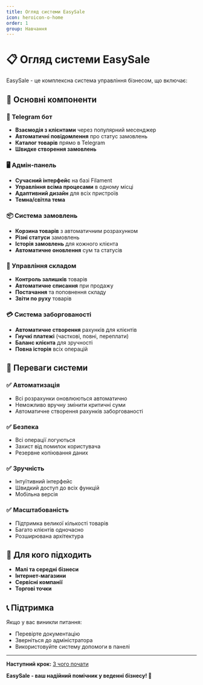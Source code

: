 ```yaml
---
title: Огляд системи EasySale
icon: heroicon-o-home
order: 1
group: Навчання
---
```


# 📋 Огляд системи EasySale

EasySale - це комплексна система управління бізнесом, що включає:

## 🎯 Основні компоненти

### 🤖 Telegram бот
- **Взаємодія з клієнтами** через популярний месенджер
- **Автоматичні повідомлення** про статус замовлень
- **Каталог товарів** прямо в Telegram
- **Швидке створення замовлень**

### 🖥️ Адмін-панель
- **Сучасний інтерфейс** на базі Filament
- **Управління всіма процесами** в одному місці
- **Адаптивний дизайн** для всіх пристроїв
- **Темна/світла тема**

### 📦 Система замовлень
- **Корзина товарів** з автоматичним розрахунком
- **Різні статуси** замовлень
- **Історія замовлень** для кожного клієнта
- **Автоматичне оновлення** сум та статусів

### 🏪 Управління складом
- **Контроль залишків** товарів
- **Автоматичне списання** при продажу
- **Постачання** та поповнення складу
- **Звіти по руху** товарів

### 💳 Система заборгованості
- **Автоматичне створення** рахунків для клієнтів
- **Гнучкі платежі** (часткові, повні, переплати)
- **Баланс клієнта** для зручності
- **Повна історія** всіх операцій

## 🚀 Переваги системи

### ✅ Автоматизація
- Всі розрахунки оновлюються автоматично
- Неможливо вручну змінити критичні суми
- Автоматичне створення рахунків заборгованості

### ✅ Безпека
- Всі операції логуються
- Захист від помилок користувача
- Резервне копіювання даних

### ✅ Зручність
- Інтуїтивний інтерфейс
- Швидкий доступ до всіх функцій
- Мобільна версія

### ✅ Масштабованість
- Підтримка великої кількості товарів
- Багато клієнтів одночасно
- Розширювана архітектура

## 🎯 Для кого підходить

- **Малі та середні бізнеси**
- **Інтернет-магазини**
- **Сервісні компанії**
- **Торгові точки**

## 📞 Підтримка

Якщо у вас виникли питання:
- Перевірте документацію
- Зверніться до адміністратора
- Використовуйте систему допомоги в панелі

---

**Наступний крок:** [З чого почати](/kb/getting-started)

**EasySale - ваш надійний помічник у веденні бізнесу! 💪**
